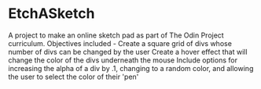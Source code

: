 # EtchASketch
A project to make an online sketch pad as part of The Odin Project curriculum.
Objectives included - 
    Create a square grid of divs whose number of divs can be changed by the user
    Create a hover effect that will change the color of the divs underneath the mouse
    Include options for increasing the alpha of a div by .1, changing to a random color, and 
    allowing the user to select the color of their 'pen'